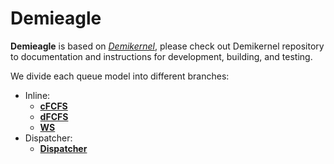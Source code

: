 # Demieagle

**Demieagle** is based on [_Demikernel_](https://github.com/microsoft/demikernel), please check out Demikernel repository to documentation and instructions for development, building, and testing.

We divide each queue model into different branches:
- Inline:
    - [**cFCFS**](https://github.com/demieagle/demieagle/tree/cFCFS)
    - [**dFCFS**](https://github.com/demieagle/demieagle/tree/dFCFS)
    - [**WS**](https://github.com/demieagle/demieagle/tree/WS)
- Dispatcher:
    - [**Dispatcher**](https://github.com/demieagle/demieagle/tree/Dispatcher)
